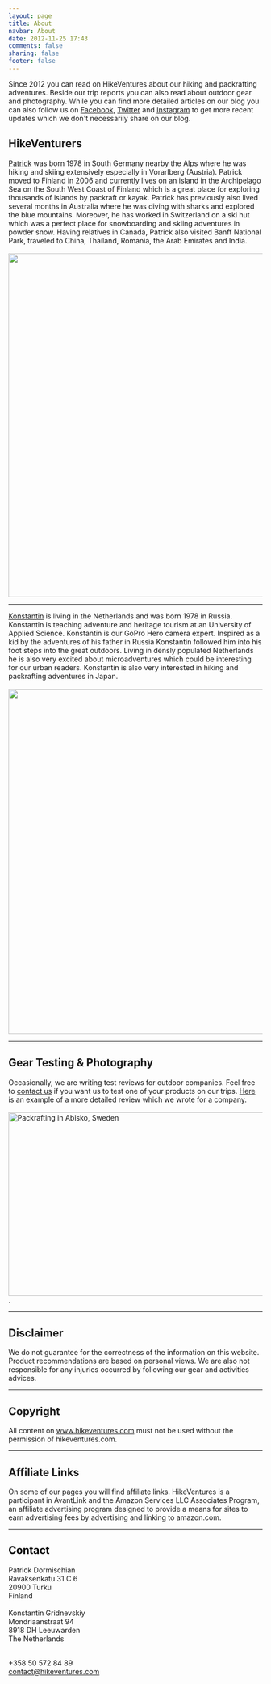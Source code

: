 ```yaml
---
layout: page
title: About
navbar: About
date: 2012-11-25 17:43
comments: false
sharing: false
footer: false
---
```

Since 2012 you can read on HikeVentures about our hiking and packrafting adventures. Beside our trip reports you can also read about outdoor gear and photography. While you can find more detailed articles on our blog you can also
follow us on <a href="https://www.facebook.com/HikeVentures" rel="nofollow" target="_blank" title="Follow us on Facebook">Facebook</a>, <a href="https://twitter.com/hikeventures" rel="nofollow" target="_blank" title="Follow us on Twitter">Twitter</a> and <a href="https://instagram.com/hikeventures/">Instagram</a> to get more recent updates which we don't necessarily share on our blog.

## HikeVenturers
<a href="https://www.facebook.com/profile.php?id=100009207710788">Patrick</a> was born 1978 in South Germany nearby the Alps where he was hiking and skiing extensively especially in Vorarlberg (Austria). Patrick moved to Finland in 2006 and currently lives on an island in the Archipelago Sea on the South West Coast of Finland which is a great place for exploring thousands of islands by packraft or kayak. Patrick has previously also lived several months in Australia where he was diving with sharks and explored the blue mountains. Moreover, he has worked in Switzerland on a ski hut which was a perfect place for snowboarding and skiing adventures in powder snow. Having relatives in Canada, Patrick also visited Banff National Park, traveled to China, Thailand, Romania, the Arab Emirates and India.<br><br>
<a href="https://www.flickr.com/photos/90204224@N07/15778419464"><img src="https://farm9.staticflickr.com/8586/15778419464_660dbf7515_b.jpg" width="1024" height="680"></a><br>
<hr>
<a href="https://www.facebook.com/konstantin.gridnevskiy" target="_blank">Konstantin</a> is living in the Netherlands and was born 1978 in Russia. Konstantin is teaching adventure and heritage tourism at an University of Applied Science. Konstantin is our GoPro Hero camera expert. Inspired as a kid by the adventures of his father in Russia Konstantin followed him into his foot steps into the great outdoors. Living in densly populated Netherlands he is also very excited about microadventures which could be interesting for our urban readers. Konstantin is also very interested in hiking and packrafting adventures in Japan.<br><br><a href="https://www.flickr.com/photos/90204224@N07/14464273681"><img src="https://farm4.staticflickr.com/3848/14464273681_0b2ab88e71_b.jpg" width="1024" height="683"></a><br>

<hr>

## Gear Testing & Photography
Occasionally, we are writing test reviews for outdoor companies. Feel free to <a href="#contact">contact us</a> if you want us to test one of your products on our trips. <a href="http://www.hikeventures.com/Thule-Chasm-XL-Duffle-Bag/">Here</a> is an example of a more detailed review which we wrote for a company. <br><br>
<img src="https://farm6.staticflickr.com/5683/21885051180_963c46af51_b.jpg" width="1000" height="363" alt="Packrafting in Abisko, Sweden">. 

<hr>

## Disclaimer
We do not guarantee for the correctness of the information on this website. Product recommendations are based on personal views. We are also not responsible for any injuries occurred by following our gear and activities advices.

<hr>

## Copyright
All content on www.hikeventures.com must not be used without the permission of hikeventures.com.

<hr>

## Affiliate Links
On some of our pages you will find affiliate links. HikeVentures is a participant in AvantLink and the Amazon Services LLC Associates Program, an affiliate advertising program designed to provide a means for sites to earn advertising fees by advertising and linking to amazon.com.

<hr>

## <a name="contact" style="color: rgb(250,250,250)"><font color="000000">Contact</font></a>
Patrick Dormischian<br>
Ravaksenkatu 31 C 6<br>
20900 Turku<br>
Finland<br><br>
Konstantin Gridnevskiy<br>
Mondriaanstraat 94<br>
8918 DH Leeuwarden<br>
The Netherlands<br><br>

<i class="fa fa-phone-square fa-lg"></i> +358 50 572 84 89<br>
<i class="fa fa-envelope fa-lg"></i> <a href="mailto:contact@hikeventures.com">contact@hikeventures.com</a>

[1]:	https://docs.google.com/forms/d/1K1EQy1eARL_RGYzCwON1KJ1PxjB3ZF4QVc_CobsXBp0/edit?usp=forms_home

